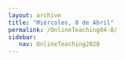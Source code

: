 ```yaml
---
layout: archive
title: "Miércoles, 8 de Abril"
permalink: /OnlineTeaching04-8/
sidebar:
   nav: OnlineTeaching2020
---
```

